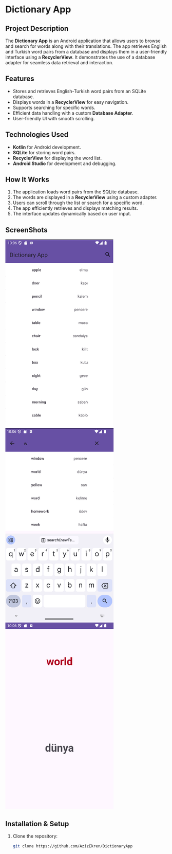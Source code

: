 # Dictionary App

## Project Description
The **Dictionary App** is an Android application that allows users to browse and search for words along with their translations. The app retrieves English and Turkish word pairs from a database and displays them in a user-friendly interface using a **RecyclerView**. It demonstrates the use of a database adapter for seamless data retrieval and interaction.

## Features
- Stores and retrieves English-Turkish word pairs from an SQLite database.
- Displays words in a **RecyclerView** for easy navigation.
- Supports searching for specific words.
- Efficient data handling with a custom **Database Adapter**.
- User-friendly UI with smooth scrolling.

## Technologies Used
- **Kotlin** for Android development.
- **SQLite** for storing word pairs.
- **RecyclerView** for displaying the word list.
- **Android Studio** for development and debugging.

## How It Works
1. The application loads word pairs from the SQLite database.
2. The words are displayed in a **RecyclerView** using a custom adapter.
3. Users can scroll through the list or search for a specific word.
4. The app efficiently retrieves and displays matching results.
5. The interface updates dynamically based on user input.
 

## ScreenShots
![](1.png) ![](2.png) ![](3.png)


## Installation & Setup
1. Clone the repository:
   ```sh
   git clone https://github.com/AzizEkren/DictionaryApp
